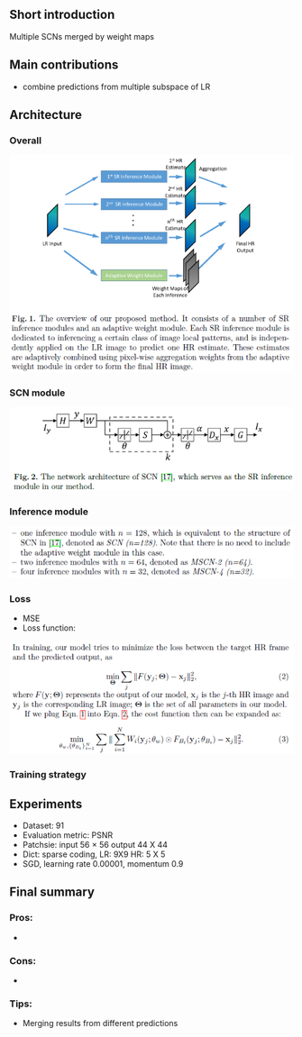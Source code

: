 ## Short introduction
Multiple SCNs merged by weight maps
## Main contributions
- combine predictions from multiple subspace of LR
## Architecture
### Overall
![alt text](Arch.PNG)

### SCN module
![alt text](SCN.PNG)

### Inference module
![alt text](Inference.PNG)

### Loss
- MSE
- Loss function:

![alt text](loss.PNG)

### Training strategy


## Experiments
- Dataset: 91
- Evaluation metric: PSNR
- Patchsie: input 56 × 56 output 44 X 44
- Dict: sparse coding, LR: 9X9 HR: 5 X 5
- SGD, learning rate 0.00001, momentum 0.9


## Final summary
### Pros:
- 

### Cons:
- 
### Tips:
- Merging results from different predictions

